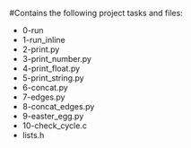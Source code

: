 #Contains the following project tasks and files:

* 0-run  
* 1-run_inline  
* 2-print.py  
* 3-print_number.py  
* 4-print_float.py  
* 5-print_string.py  
* 6-concat.py  
* 7-edges.py  
* 8-concat_edges.py  
* 9-easter_egg.py  
* 10-check_cycle.c  
* lists.h  
